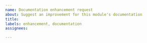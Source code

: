 ```yaml
---
name: Documentation enhancement request
about: Suggest an improvement for this module's documentation
title:
labels: enhancement, documentation
assignees:

---
```


<!-- Please describe what we could do to enhance the documentation and make it more helpful: -->

<!-- If you have any specific suggestions on ways that we could address this issue, please outline those: -->
